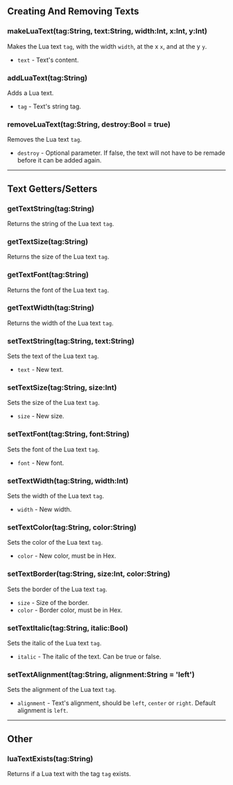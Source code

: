 ## Creating And Removing Texts
### makeLuaText(tag:String, text:String, width:Int, x:Int, y:Int)
Makes the Lua text `tag`, with the width `width`, at the x `x`, and at the y `y`.

* `text` - Text's content.

### addLuaText(tag:String)
Adds a Lua text.

* `tag` - Text's string tag.

### removeLuaText(tag:String, destroy:Bool = true)
Removes the Lua text `tag`.

* `destroy` - Optional parameter. If false, the text will not have to be remade before it can be added again.
***

## Text Getters/Setters
### getTextString(tag:String)
Returns the string of the Lua text `tag`.

### getTextSize(tag:String)
Returns the size of the Lua text `tag`.

### getTextFont(tag:String)
Returns the font of the Lua text `tag`.

### getTextWidth(tag:String)
Returns the width of the Lua text `tag`.

### setTextString(tag:String, text:String)
Sets the text of the Lua text `tag`.

* `text` - New text.

### setTextSize(tag:String, size:Int)
Sets the size of the Lua text `tag`.

* `size` - New size.

### setTextFont(tag:String, font:String)
Sets the font of the Lua text `tag`.

* `font` - New font.

### setTextWidth(tag:String, width:Int)
Sets the width of the Lua text `tag`.

* `width` - New width.

### setTextColor(tag:String, color:String)
Sets the color of the Lua text `tag`.

* `color` - New color, must be in Hex.

### setTextBorder(tag:String, size:Int, color:String)
Sets the border of the Lua text `tag`.

* `size` - Size of the border.
* `color` - Border color, must be in Hex.

### setTextItalic(tag:String, italic:Bool)
Sets the italic of the Lua text `tag`.

* `italic` - The italic of the text. Can be true or false.

### setTextAlignment(tag:String, alignment:String = 'left')
Sets the alignment of the Lua text `tag`.

* `alignment` - Text's alignment, should be `left`, `center` or `right`. Default alignment is `left`.
***

## Other
### luaTextExists(tag:String)
Returns if a Lua text with the tag `tag` exists.